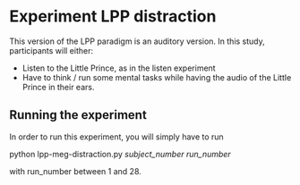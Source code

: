 # Experiment LPP distraction 

This version of the LPP paradigm is an auditory version. In this study, participants will either:
- Listen to the Little Prince, as in the listen experiment
- Have to think / run some mental tasks while having the audio of the Little Prince in their ears.

## Running the experiment

In order to run this experiment, you will simply have to run

python lpp-meg-distraction.py *subject_number* *run_number* 

with run_number between 1 and 28.

